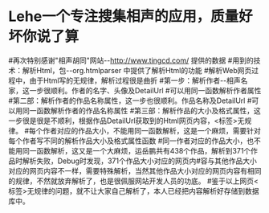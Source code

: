 # Lehe一个专注搜集相声的应用，质量好坏你说了算
#再次特别感谢"相声胡同"网站--http://www.tingcd.com/ 提供的数据
#用到的技术：解析Html，包--org.htmlparser 中提供了解析Html的功能
#解析Web网页过程中，由于Html写的无规律，解析过程很是曲折
#第一步：解析作者--相声名家，这一步很顺利。作者的名字、头像及DetailUrl
#可以用同一函数解析作者属性
#第二部：解析作者的作品名称属性，这一步也很顺利。作品名称及DetailUrl
#可以用同一函数解析作者的作品名称属性
#第三部：解析作品的大小及格式属性，这一步很是很是不顺利，根据作品DetailUrl获取到的Html网页内容，<标签>无规律。
#每个作者对应的作品大小，不能用同一函数解析，这是一个麻烦，需要针对每个作者写不同的解析作品大小及格式属性函数
#同一作者对应的作品大小，也不能用同一函数解析，这又是一个大麻烦，运岳鹏共有438个作品，解析到371个作品时解析失败，Debug时发现，371个作品大小对应的网页内#容与其他作品大小对应的网页内容不一样，需要特殊解析，当然其他作品大小对应的网页内容有相同的规律，不然就放弃解析了，也是很佩服网站开发人员的功底。
#鉴于以上网页<标签>无规律的问题，就不让大家自己解析了，本人已经把内容解析好存储到数据库中。
